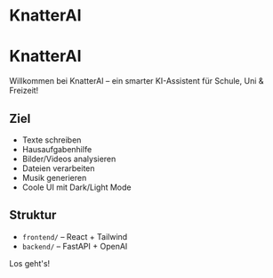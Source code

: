 # KnatterAI
# KnatterAI

Willkommen bei KnatterAI – ein smarter KI-Assistent für Schule, Uni & Freizeit!

## Ziel
- Texte schreiben
- Hausaufgabenhilfe
- Bilder/Videos analysieren
- Dateien verarbeiten
- Musik generieren
- Coole UI mit Dark/Light Mode

## Struktur
- `frontend/` – React + Tailwind
- `backend/` – FastAPI + OpenAI

Los geht's!
